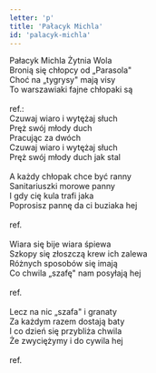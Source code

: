 ```yaml
---
letter: 'p'
title: 'Pałacyk Michla'
id: 'palacyk-michla'
---
```


Pałacyk Michla Żytnia Wola<br/>
Bronią się chłopcy od „Parasola"<br/>
Choć na „tygrysy" mają visy<br/>
To warszawiaki fajne chłopaki są<br/>
<br/>
ref.:<br/>
Czuwaj wiaro i wytężaj słuch<br/>
Pręż swój młody duch<br/>
Pracując za dwóch<br/>
Czuwaj wiaro i wytężaj słuch<br/>
Pręż swój młody duch jak stal<br/>
<br/>
A każdy chłopak chce być ranny<br/>
Sanitariuszki morowe panny<br/>
I gdy cię kula trafi jaka<br/>
Poprosisz pannę da ci buziaka hej<br/>
<br/>
ref.<br/>
<br/>
Wiara się bije wiara śpiewa<br/>
Szkopy się złoszczą krew ich zalewa<br/>
Różnych sposobów się imają<br/>
Co chwila „szafę" nam posyłają hej<br/>
<br/>
ref.<br/>
<br/>
Lecz na nic „szafa" i granaty<br/>
Za każdym razem dostają baty<br/>
I co dzień się przybliża chwila<br/>
Że zwyciężymy i do cywila hej<br/>
<br/>
ref.